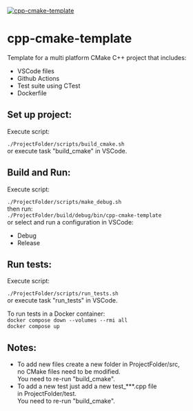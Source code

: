 [![cpp-cmake-template](https://github.com/mortinger91/cpp-cmake-template/actions/workflows/cmake.yml/badge.svg?branch=master)](https://github.com/mortinger91/cpp-cmake-template/actions/workflows/cmake.yml)

<h1>cpp-cmake-template</h1>
Template for a multi platform CMake C++ project that includes:

- VSCode files
- Github Actions
- Test suite using CTest
- Dockerfile

<h2>Set up project:</h2>
Execute script:

```./ProjectFolder/scripts/build_cmake.sh```<br>
or execute task "build_cmake" in VSCode.

<h2>Build and Run:</h2>
Execute script:

```./ProjectFolder/scripts/make_debug.sh```<br>
then run:<br>
```./ProjectFolder/build/debug/bin/cpp-cmake-template```<br>
or select and run a configuration in VSCode:<br>

- Debug
- Release

<h2>Run tests:</h2>
Execute script:

```./ProjectFolder/scripts/run_tests.sh```<br>
or execute task "run_tests" in VSCode.

To run tests in a Docker container:<br>
```docker compose down --volumes --rmi all```<br>
```docker compose up```

<h2>Notes:</h2>

- To add new files create a new folder in ProjectFolder/src,<br>
no CMake files need to be modified.<br>
You need to re-run "build_cmake".
- To add a new test just add a new test_***.cpp file<br>
in ProjectFolder/test.<br>
You need to re-run "build_cmake".
